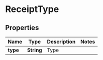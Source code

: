 
# ReceiptType

## Properties
Name | Type | Description | Notes
------------ | ------------- | ------------- | -------------
**type** | **String** | Type | 



